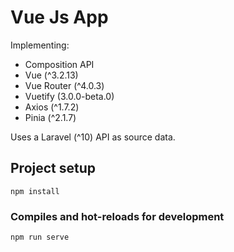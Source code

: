 # Vue Js App

Implementing:
- Composition API
- Vue (^3.2.13)
- Vue Router (^4.0.3)
- Vuetify (3.0.0-beta.0)
- Axios (^1.7.2)
- Pinia (^2.1.7)

Uses a Laravel (^10) API as source data.

## Project setup
```
npm install
```

### Compiles and hot-reloads for development
```
npm run serve
```
